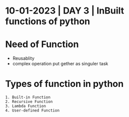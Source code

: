 # 10-01-2023 | DAY 3 | InBuilt functions of python

# Need of Function
- Reusablity
- complex operation put gether as singuler task

# Types of function in python
    1. Built-in Function
    2. Recursive Function
    3. Lambda Function
    4. User-defined Function

<!-- # 1. BuiltIN Function
- 68 builtIN Function
- Allredy predefine
![68 builtIN Function](image.png) -->